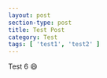 ```yaml
---
layout: post
section-type: post
title: Test Post
category: Test
tags: [ 'test1', 'test2' ]
---
```

Test 6
:smile: